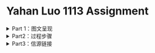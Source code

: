 # Yahan Luo 1113 Assignment
<details>
<summary>Part 1：图文呈现 </summary>

## 把未成年犯关进监狱，真的是最好的选择吗？

10月24日，杀害10岁女孩的大连少年蔡某某被依法判处收容教养，为期3年。消息一出，立刻有人在网络上表示该惩罚太轻，认为三年教养之后，蔡某某尚未满18岁，仍有再犯的可能；应该延长其收容教养的时间，或将其直接收押进监狱。

然而，从数据上来看，**把犯罪未成年人关进监狱并不能带来重犯率的降低；收容时间越长，重犯率甚至可能会越高。**

我国刑法第 17 条第 4 款规定“因不满十六周岁不予刑事处罚的，责令他的家长或者监护人加以管教；在必要的时候，也可以由政府收容教养。”

这一制度似乎听起来“名正言顺”，但实则漏洞百出——一方面，很多人根本没有一个稳定而健康的原生家庭，遑论父母能对子女进行有效管教；另一方面，我国并未对“收容教养”性质更清晰的界定。原本用以收容教养的“劳教”场所，也在2013年末被逐渐废弃。即便如此，收容教养也是国内目前惩罚、改造14周岁以下的犯罪未成年人的唯一途径。

而对于已满十四周岁不满十六周岁的未成年犯，“犯故意杀人、故意伤害致人重伤或者死亡、强奸、抢劫、贩卖毒品、放火、爆炸、投放危险物质罪的，应当负刑事责任。”而已满十六周岁的人犯罪，应当负刑事责任。14周岁以上，18周岁以下的犯罪未成年人都有可能面临牢狱之灾。

**首先，未成年犯是否入狱和重犯率有较大关系。** 根据在上海市 D 管教所的调研，过去三年该所羁押的未成年犯重新犯罪的比例平均为 8% ; 而截至 2015 年 6 月份，上海市 58 个关护基地观护帮教的 2984 名涉罪未成年人中，后来重新犯罪的仅为 16 名，重新犯罪的未成年人仅占总数的 0.6% 。发表在美国《青年暴力与少年司法》杂志上的一项研究发现，置于“恢复性司法干预计划”的中的犯罪少年们的重犯率，比起那些被推上法庭和监狱的未成年犯，低38％。

**其次，重犯率和不同性质的收容所相关。** 美国NCJRS（National Criminal Justice Reference Service）发布的一份公开报告中显示，他们调查了佛罗里达州16779 名曾接受过2年不同程度“青年收容计划”的犯罪未成年人，并记录其获释后一年内因再次犯罪被抓的频率。其中，接受非强制收容计划（Non-residential）的犯罪未成年的再犯率远远低于他人。

<p align="center">
	<img src="https://github.com/YahanLuo/2019-Visual-Data-Journalism/blob/master/Assignment%201113/png2.png" width="450">
</p>

就算是同一级别的收容制度，重犯率也和收容时间长短相关。上述报告显示，同样是最高级别的强制收容计划，重犯率随着收容时间的增加而增加。

<p align="center">
	<img src="https://github.com/YahanLuo/2019-Visual-Data-Journalism/blob/master/Assignment%201113/png1.png" width="450">
</p>

究其成因，部分研究显示，未成年犯的年龄较小，心智尚未发展成熟，自身易感性强。对未成年犯适用送进监狱或者长期安置在收容教养所内，容易导致未成年犯在监所相互影响，接触不正确的价值观，接触更多的犯罪手段和渠道，从而促使这类群体的重新犯罪率较高。

另外，只有少部分未成年犯能继续回校读书。大部分未成年犯在获释后已经错过了返校读书的机会，只能直接进入社会寻找工作。这些没有继续接受教育的青少年犯，很难在激烈的就业市场中获得稳定的工作，极容易没有经济来源，再次陷入生活困境，再犯的比率也会显著升高。同样年龄的未成年犯，被收容、羁押的时间越长，其无法返校的几率越大。

由于部分未成年人犯罪等恶性事件的曝光，民间关于降低最低刑事责任年龄的呼声也越来越大。但以牙还牙的同态复仇并非现代社会法制体系所接受。对未成年犯的惩戒也应把重点放在“戒”而非“惩”，目的是让未成年犯们痛改前非、回归社会，不再二次甚至三次犯罪。当下，我国亟需健全完善社区矫正制度，通过建立专门的观护基地，完善与发展工读教育，给未成年犯提供除了监狱和收容教养所以外的第二条甚至于第三条路。

<div align = right style = > 记者 | 罗雅涵 </div>

</details>


<details>
<summary>Part2：过程步骤</summary>

### 角度确立
* 这次的选题比上一次的选题更折磨人，**bug太多了**：:sob:
  * 国内司法数据公开度本来就差，又涉及未成年人犯罪的档案封存制度；
  * 少年法庭审理未成年人案件的裁判文书不公开，大部分时候犯罪的未成年人甚至不会走上法庭。
  * 个人意见：这样的选题，适合仔仔细细讲故事，也适合定性地追问成因，探讨影响，寻求出路————**唯独不太适合从定量上阐述现状。**
  
* 但是没办法，还是要硬着头皮写。:pouting_cat:

* 先是想探讨**下调刑事责任年龄**：
  * 毕竟所有关于这个新闻由头的讨论中，最受争议的就是这一点。大家呼吁的原因不外乎时代改变了，现在的小孩已经不比当年。
  * 我开始也觉得应该下调，直到我反应过来，就算是无限次下调，总有“小恶魔”在最低刑事责任年龄的下面一点，从而逃过法律的制裁。
  * 况且，并不是13岁的犯罪未成年格外多，而是犯罪未成年的数量随着年龄的增长成正比；底线划在14岁，13岁就是最多的；底线划到12岁，11岁就是最多的。
  * 按照这个逻辑，推到尽头就是取消最低刑事责任年龄。
  
* 可是，**取消最低刑事责任年龄**之后又应该怎么办呢？
  * 依照成年人的刑法去判处吗？如果大连少年蔡某某是一个成年人，其行为多半将会面临死刑的处决。
  * 但根据联合国颁布的《儿童权利公约》规定，"任何儿童不受酷刑或其他形式的残忍、不人道或有辱人格的待遇和处罚。
  * "《联合国人权公约》以及《联合国少年司法最低限度标准规则》也明确规定：未成年人不得适用死刑。
  * 而蔡某某家的门外，明明白白挂着横幅，“杀人偿命”。:no_mouth:
  * 推导到最后，这变成了一个哲学问题：“一个对他人施与‘酷刑或其他形式的残忍、不人道或有辱人格的待遇’，甚至剥夺了他人生命的儿童，是否应该遭受同样的惩罚？” 而我并不认为，一篇新闻报道应该把最后落脚点放在“性本善/性本恶”这样的论调上。:no_good:
  
* 因此，我希望能从**再犯率**这个更加务实的角度来解析青少年犯罪：
  * 我想证明的观点**“把未成年人关入监狱并不是降低少年再犯率的最好途径“**。
  * 但我十分忧虑这个观点本身的逻辑并不是那么站得住脚————未被强制关押的少年犯大多属于轻罪，再犯的概率本来就低，不能和重刑犯做直接对比。
  * 然而事实真的是这样的吗？
  
### 资料收集

* 说起来这个资料收集我也是一把辛酸泪。兜兜转转选好了题，我发现自己给自己挖了一个超级大的坑————**再次犯罪非常不好统计**。因为未成年犯出狱之后，很有可能改名字换定居点远走他乡，这无疑给数据收集增加了难度。别说中国了，美国的数据也不是每一个州都具备，还有许多报告已经过去十几年甚至二十年。
* 但我实在是能力太差（干啥啥不行当:pig:第一名），搜索境外资料的时候因为自己英文没有那么顺溜，看到头晕眼花也没有找到近五年的数据。（其实找到了一些，但是切入的角度并不那么好，而且是各州自己的数据，并不是全国范围内的）无奈最后用了一份**2002年的报告**。
* **2002年啊！！！就比我小三岁！！！这真是莫大的耻辱。**:rage:
* 而国内的官方数据，我找到了每一年未成年人犯罪占所有犯罪的比率和未成年犯的数量，另外的数据要么就残破不全，要么就统计样本极其小。
* （这让我更加急不可待地看看大家的作业，都是怎么八仙过海各显神通，用的什么数据啊:sob:）

### 内容呈现
* **首先，我用的是“重犯/再犯“，而没有用“累犯"。** 这是因为“2011年5月1日正式生效的《刑法修正案（八）》对一般累犯的构成要件作出重大修改，将一般累犯排除在未成年人次犯罪需予以法定从重处罚的情节之外，确立未成年人不构成累犯原则。”
* 这一次的操作流程和上次不太一样。这一次先确定了整个文章的框架：“是什么-为什么-怎么办”；
* 然后，一边梳理手头现有的资料，一边把可用的信息摘取成文字或者整理成excel表格。
* 接着，对照着文章框架，把文字材料组成稿件。用datawrapper把数据做成可视化的图。最后统一上github。
* 本来，我想的是把datawrapper的代码直接嵌套进来，没想到readme不支持。好吧，我真的不是不想标注数据，实在是条件不允许啊！

</details>


<details>
<summary>Part3：信源链接</summary>
 
### 网页类
1. [Florida Department of Juvenile Justice （DJJ）](http://www.djj.state.fl.us/programs-facilities/restrictiveness-levels)
2. [PointPark University:“Juvenile Recidivism: A Second Chance”](https://online.pointpark.edu/criminal-justice/juvenile-recidivism/)
3. [MST：Do we know the full extent of Juvenile Recidivism?](http://info.mstservices.com/blog/juvenile-recidivism-rates)
4. [NCJRS：National Criminal Justice Reference Service](https://www.ncjrs.gov/App/Topics/Topic.aspx?TopicID=122)
5. [NBER:"Schools, Neighborhoods, and the Long-Run Effect of Crime-Prone Peers“](https://www.nber.org/papers/w25730)
6. [OJJDP（Office of Juvenile Justice and Delinquency Prevention)](ojjdp.gov/ojstatbb/crime/JAR.asp)
### 论文/报告类





</details>

